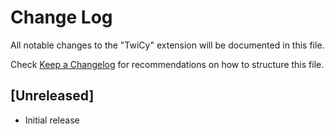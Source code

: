 # Change Log

All notable changes to the "TwiCy" extension will be documented in this file.

Check [Keep a Changelog](http://keepachangelog.com/) for recommendations on how to structure this file.

## [Unreleased]

- Initial release
